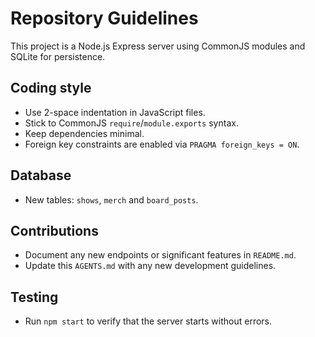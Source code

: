 # Repository Guidelines

This project is a Node.js Express server using CommonJS modules and SQLite for persistence.

## Coding style
- Use 2-space indentation in JavaScript files.
- Stick to CommonJS `require`/`module.exports` syntax.
- Keep dependencies minimal.
- Foreign key constraints are enabled via `PRAGMA foreign_keys = ON`.

## Database
- New tables: `shows`, `merch` and `board_posts`.

## Contributions
- Document any new endpoints or significant features in `README.md`.
- Update this `AGENTS.md` with any new development guidelines.

## Testing
- Run `npm start` to verify that the server starts without errors.
